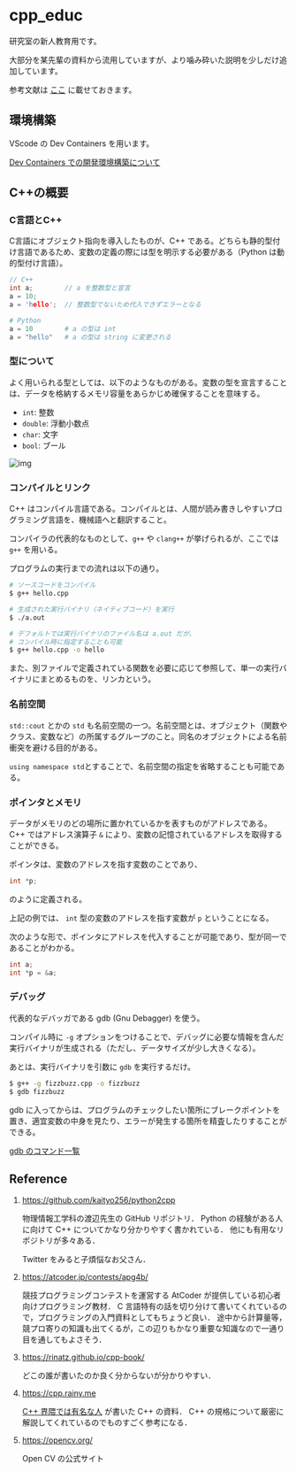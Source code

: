 # cpp_educ
研究室の新人教育用です。

大部分を某先輩の資料から流用していますが、より噛み砕いた説明を少しだけ追加しています。

参考文献は [ここ](#Reference) に載せておきます。

## 環境構築
VScode の Dev Containers を用います。

[Dev Containers での開発環境構築について](https://engineering.nifty.co.jp/blog/24158)

## C++の概要
### C言語とC++
C言語にオブジェクト指向を導入したものが、C++ である。どちらも静的型付け言語であるため、変数の定義の際には型を明示する必要がある（Python は動的型付け言語）。

```C++
// C++
int a;        // a を整数型と宣言
a = 10;
a = 'hello';  // 整数型でないため代入できずエラーとなる
```
```Python
# Python
a = 10        # a の型は int 
a = "hello"   # a の型は string に変更される
```

### 型について
よく用いられる型としては、以下のようなものがある。変数の型を宣言することは、データを格納するメモリ容量をあらかじめ確保することを意味する。

- `int`: 整数 
- `double`: 浮動小数点
- `char`: 文字
- `bool`: ブール

![img](https://learn.microsoft.com/ja-jp/cpp/cpp/media/built-intypesizes.png?view=msvc-170)

### コンパイルとリンク
C++ はコンパイル言語である。コンパイルとは、人間が読み書きしやすいプログラミング言語を、機械語へと翻訳すること。

コンパイラの代表的なものとして、`g++` や `clang++` が挙げられるが、ここでは `g++` を用いる。

プログラムの実行までの流れは以下の通り。

```zsh
# ソースコードをコンパイル
$ g++ hello.cpp

# 生成された実行バイナリ（ネイティブコード）を実行
$ ./a.out

# デフォルトでは実行バイナリのファイル名は a.out だが、
# コンパイル時に指定することも可能
$ g++ hello.cpp -o hello
```

また、別ファイルで定義されている関数を必要に応じて参照して、単一の実行バイナリにまとめるものを、リンカという。

### 名前空間
`std::cout` とかの `std` も名前空間の一つ。名前空間とは、オブジェクト（関数やクラス、変数など）の所属するグループのこと。同名のオブジェクトによる名前衝突を避ける目的がある。

`using namespace std`とすることで、名前空間の指定を省略することも可能である。

### ポインタとメモリ
データがメモリのどの場所に置かれているかを表すものがアドレスである。C++ ではアドレス演算子 `&` により、変数の記憶されているアドレスを取得することができる。

ポインタは、変数のアドレスを指す変数のことであり、
```C++
int *p;
```
のように定義される。

上記の例では、 `int` 型の変数のアドレスを指す変数が `p` ということになる。

次のような形で、ポインタにアドレスを代入することが可能であり、型が同一であることがわかる。

```C++
int a;
int *p = &a;
```

### デバッグ
代表的なデバッガである gdb (Gnu Debagger) を使う。

コンパイル時に `-g` オプションをつけることで、デバッグに必要な情報を含んだ実行バイナリが生成される（ただし、データサイズが少し大きくなる）。

あとは、実行バイナリを引数に `gdb` を実行するだけ。

```zsh
$ g++ -g fizzbuzz.cpp -o fizzbuzz
$ gdb fizzbuzz
```

gdb に入ってからは、プログラムのチェックしたい箇所にブレークポイントを置き、適宜変数の中身を見たり、エラーが発生する箇所を精査したりすることができる。

[gdb のコマンド一覧](https://www.fos.kuis.kyoto-u.ac.jp/le2soft/siryo-html/node49.html)

## Reference

1. https://github.com/kaityo256/python2cpp

    物理情報工学科の渡辺先生の GitHub リポジトリ．
    Python の経験がある人に向けて C++ についてかなり分かりやすく書かれている．
    他にも有用なリポジトリが多々ある．

    Twitter をみると子煩悩なお父さん．

2. https://atcoder.jp/contests/apg4b/

    競技プログラミングコンテストを運営する AtCoder が提供している初心者向けプログラミング教材．
    C 言語特有の話を切り分けて書いてくれているので，プログラミングの入門資料としてもちょうど良い．
    途中から計算量等，競プロ寄りの知識も出てくるが，この辺りもかなり重要な知識なので一通り目を通してもよさそう．

3. https://rinatz.github.io/cpp-book/

    どこの誰が書いたのか良く分からないが分かりやすい．

4. https://cpp.rainy.me

    [C++ 界隈では有名な人](https://ja.everybodywiki.com/%E6%B1%9F%E6%B7%BB%E4%BA%AE) が書いた C++ の資料．
    C++ の規格について厳密に解説してくれているのでものすごく参考になる．

5. https://opencv.org/

    Open CV の公式サイト